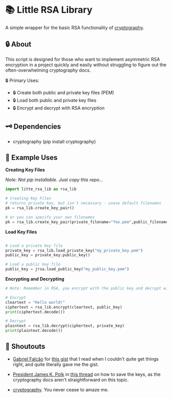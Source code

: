 # 📚 Little RSA Library
A simple wrapper for the basic RSA functionality of [cryptography](https://cryptography.io/en/latest/).

## :lock: About
This script is designed for those who want to implement asymmetric RSA encryption in a project quickly and easily without struggling to figure out the often-overwhelming cryptography docs. 

:lock: Primary Uses:
- :lock: Create both public and private key files (PEM)
- :lock: Load both public and private key files
- :lock: Encrypt and decrypt with RSA encryption 

## :old_key: Dependencies 

- cryptography (pip install cryptography)

## :eyes: Example Uses
**Creating Key Files**

*Note: Not pip installable. Just copy this repo...*
```python
import litte_rsa_lib as rsa_lib

# Creating Key Files
# returns private key, but isn't necessary - usese default filenames
pk = rsa_lib.create_key_pair()

# or you can specify your own filenames
pk = rsa_lib.create_key_pair(private_filename="foo.pem",public_filename="bar.pem")
```
**Load Key Files**
```python

# Load a private key file
private_key = rsa_lib.load_private_key("my_private_key.pem")
public_key = private_key.public_key()

# Load a public key file
public_key = jrsa.load_public_key("my_public_key.pem")
```
**Encrypting and Decrypting**
```python
# Note: Remember in RSA, you encrypt with the public key and decrypt with the private key.

# Encrypt
cleartext = "Hello world!"
ciphertext = rsa_lib.encrypt(cleartext, public_key)
print(ciphertext.decode())

# Decrypt
plaintext = rsa_lib.decrypt(ciphertext, private_key)
print(plaintext.decode())

```

## :mega:  Shoutouts
- [Gabriel Falcão](https://github.com/gabrielfalcao) for [this gist](https://gist.github.com/gabrielfalcao/de82a468e62e73805c59af620904c124) that I read when I couldn't quite get things right, and quite literally gave me the gist. 

- [President James K. Polk](https://stackoverflow.com/users/238704/president-james-k-polk) in [this thread](https://stackoverflow.com/questions/45146504/python-cryptography-module-save-load-rsa-keys-to-from-file) on how to save the keys, as the cryptography docs aren't straightforward on this topic. 

- [cryptography](https://cryptography.io/en/latest/). You never cease to amaze me. 
